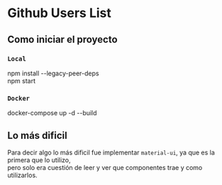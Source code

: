 # Github Users List

## Como iniciar el proyecto

### `Local`

npm install --legacy-peer-deps\
npm start

### `Docker`

docker-compose up -d --build

## Lo más dificil

Para decir algo lo más dificil fue implementar `material-ui`, ya que es la primera que lo utilizo,\
pero solo era cuestión de leer y ver que componentes trae y como utilizarlos.
